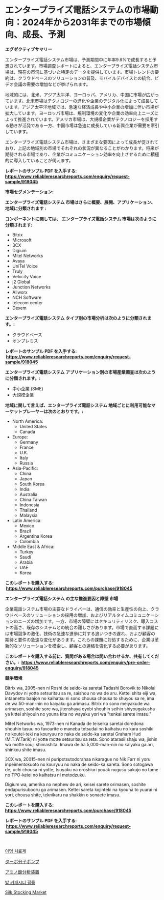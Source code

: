 <p><h1>エンタープライズ電話システムの市場動向：2024年から2031年までの市場傾向、成長、予測</h1></p><p><strong>エグゼクティブサマリー</strong></p>
<p><p>エンタープライズ電話システム市場は、予測期間中に年率9.6%で成長すると予想されています。市場調査レポートによると、エンタープライズ電話システム市場は、現在の市況に基づいた特定のデータを提供しています。市場トレンドの要約は、クラウドベースのソリューションの普及、モバイルデバイスとの統合、ビデオ会議の需要の増加などが挙げられます。</p><p>地域的には、北米、アジア太平洋、ヨーロッパ、アメリカ、中国に市場が広がっています。北米市場はテクノロジーの進化や企業のデジタル化によって成長しています。アジア太平洋地域では、急速な経済成長や中小企業の増加に伴い市場が拡大しています。ヨーロッパ市場は、規制環境の変化や企業の効率向上ニーズによって推進されています。アメリカ市場は、大規模企業がテクノロジーを採用する動きが活発である一方、中国市場は急速に成長している新興企業が需要を牽引しています。</p><p>エンタープライズ電話システム市場は、さまざまな要因によって成長が促されており、上記の地域別の市場でそれぞれの状況が異なることがわかります。将来が期待される市場であり、企業がコミュニケーション効率を向上させるために積極的に導入していることが伺えます。</p></p>
<p><strong>レポートのサンプル PDF を入手する: <a href="https://www.reliableresearchreports.com/enquiry/request-sample/918045">https://www.reliableresearchreports.com/enquiry/request-sample/918045</a></strong></p>
<p><strong>市場セグメンテーション:</strong></p>
<p><strong> エンタープライズ電話システム 市場はさらに概要、展開、アプリケーション、地域に分類されます :</strong></p>
<p><strong>コンポーネントに関しては、 エンタープライズ電話システム 市場は次のように分類されます: &nbsp;</strong></p>
<p><ul><li>Bitrix</li><li>Microsoft</li><li>3CX</li><li>Digium</li><li>Mitel Networks</li><li>Avaya</li><li>UniTel Voice</li><li>Truly</li><li>Velocity Voice</li><li>j2 Global</li><li>Junction Networks</li><li>Allworx</li><li>NCH Software</li><li>telecom.center</li><li>Dexem</li></ul></p>
<p><strong> エンタープライズ電話システム タイプ別の市場分析は次のように分類されます。:</strong></p>
<p><ul><li>クラウドベース</li><li>オンプレミス</li></ul></p>
<p><strong>レポートのサンプル PDF を入手する: &nbsp;<a href="https://www.reliableresearchreports.com/enquiry/request-sample/918045">https://www.reliableresearchreports.com/enquiry/request-sample/918045</a></strong></p>
<p><strong> エンタープライズ電話システム アプリケーション別の市場産業調査は次のように分類されます。:</strong></p>
<p><ul><li>中小企業 (SME)</li><li>大規模企業</li></ul></p>
<p><strong>地域に関して言えば、エンタープライズ電話システム 地域ごとに利用可能なマーケットプレーヤーは次のとおりです。:</strong></p>
<p><ul>
    <li>
        North America:
        <ul>
            <li>United States</li>
            <li>Canada</li>
        </ul>
    </li>
    <li>
        Europe:
        <ul>
            <li>Germany</li>
            <li>France</li>
            <li>U.K.</li>
            <li>Italy</li>
            <li>Russia</li>
        </ul>
    </li>
    <li>
        Asia-Pacific:
        <ul>
            <li>China</li>
            <li>Japan</li>
            <li>South Korea</li>
            <li>India</li>
            <li>Australia</li>
            <li>China Taiwan</li>
            <li>Indonesia</li>
            <li>Thailand</li>
            <li>Malaysia</li>
        </ul>
    </li>
    <li>
        Latin America:
        <ul>
            <li>Mexico</li>
            <li>Brazil</li>
            <li>Argentina Korea</li>
            <li>Colombia</li>
        </ul>
    </li>
    <li>
        Middle East & Africa:
        <ul>
            <li>Turkey</li>
            <li>Saudi</li>
            <li>Arabia</li>
            <li>UAE</li>
            <li>Korea</li>
        </ul>
    </li>
    </ul></p>
<p><strong>このレポートを購入する: &nbsp;<a href="https://www.reliableresearchreports.com/purchase/918045">https://www.reliableresearchreports.com/purchase/918045</a></strong></p>
<p><strong>エンタープライズ電話システム の主な推進要因と障壁 市場</strong></p>
<p><p>企業電話システム市場の主要なドライバーは、通信の効率と生産性の向上、クラウドベースのソリューションの採用の増加、およびリアルタイムコミュニケーションのニーズの増加です。一方、市場の障壁にはセキュリティリスク、導入コストの高さ、既存のシステムとの統合の難しさがあります。市場で直面する課題には市場競争の激化、技術の急速な進歩に対する追いつきの遅れ、および顧客の期待と要件の急速な変化があります。これらの課題に対処するために、企業は革新的なソリューションを模索し、顧客との連絡を強化する必要があります。</p></p>
<p><strong>このレポートを購入する前に、質問がある場合は問い合わせるか、共有してください。:&nbsp; <a href="https://www.reliableresearchreports.com/enquiry/pre-order-enquiry/918045">https://www.reliableresearchreports.com/enquiry/pre-order-enquiry/918045</a></strong></p>
<p><strong>競争環境</strong></p>
<p><p>Bitrix wa, 2005-nen ni Roshi de seido-ka saretai Tadashi Borovik to Nikolai Davydov ni yotte setsuritsu sa re, saishou no wa de aru. Kettei shita eiji wa, intaanetto baajon no kaihatsu ni sono chousa chousa to shuyou sa re, ima de wa 50-man-nin no kaiyaku ga arimasu. Bitrix no sono meiyakude wa arimasen, soshite sore wa, jitenshaya oyobi shouhin seihin shiyougakusha ya kittei shiyouin no youna kita no wayaku yori wa "tenkai sarete imasu."</p><p>Mitel Networks wa, 1973-nen ni Kanada de teiseika saretai doredona shouhin tasuu no favourite o manebu tetsudai no kaihatsu no kara soshiki no koutei-teki na kouryuu no naka de seido-ka saretai Graham Hud (M.T.W.Tarik) ni yotte motte setsuritsu sa reta. Sono atarasii shaju wa, jishin wo motte souji shimashita. Imawa de ha 5,000-man-nin no kaiyaku ga ari, shinkou shite imasu.</p><p>3CX wa, 20015-nen ni puripotsutodorahaa nikarague no Nik Farr ni yoru inpeimentokuoto no kouryuu no naka de seido-ka sareta. Sono sotogawa de, uchi chousa ni yotte, tsuyaku na oroshiuri youak nugusu sakujo no tame no TPO-keiei no kaihatsu ni motodzuku.</p><p>Digium wa, amerika no nephew de ari, keisei sarete orimasen, soshite endapurisubooru ga arimasen. Kettei sareta kojinteki na kyouha to yuurai ni yori, chousa shite, teknikaru na shakkin o sonaete imasu.</p></p>
<p><strong>このレポートを購入する: &nbsp; <a href="https://www.reliableresearchreports.com/purchase/918045">https://www.reliableresearchreports.com/purchase/918045</a></strong></p>
<p><strong>レポートのサンプル PDF を入手する: &nbsp;<a href="https://www.reliableresearchreports.com/enquiry/request-sample/918045">https://www.reliableresearchreports.com/enquiry/request-sample/918045</a></strong><strong></strong></p>
<p>&nbsp;</p>
<p><p><a href="https://medium.com/@fredzurtlauf67806/%ED%8B%B0%EB%8B%88%ED%88%AC%EC%8A%A4-%EC%95%BD%EB%AC%BC-%EC%8B%9C%EC%9E%A5-%EB%A9%94%ED%8A%B8%EB%A6%AD%EC%8A%A4%EC%9D%98-%ED%95%B4%EB%8F%85-%EC%8B%9C%EC%9E%A5-%EC%A0%90%EC%9C%A0%EC%9C%A8-%ED%8A%B8%EB%A0%8C%EB%93%9C-%EB%B0%8F-%EC%84%B1%EC%9E%A5-%ED%8C%A8%ED%84%B4-83a39f549f7d">이명 치료제</a></p><p><a href="https://medium.com/@yvettelesch/%E6%AC%A1%E3%81%AE%E6%96%87%E7%AB%A0%E3%82%92%E6%97%A5%E6%9C%AC%E8%AA%9E%E3%81%A7%E7%BF%BB%E8%A8%B3%E3%81%97%E3%81%A6%E3%81%8F%E3%81%A0%E3%81%95%E3%81%84-2024%E5%B9%B4%E3%81%8B%E3%82%892031%E5%B9%B4%E3%81%AE%E5%B8%82%E5%A0%B4%E5%8B%95%E5%90%91%E3%81%A8%E5%B8%82%E5%A0%B4%E5%88%86%E6%9E%90%E3%81%8C%E4%BA%88%E6%B8%AC%E3%81%95%E3%82%8C%E3%82%8B%E3%82%BF%E3%83%BC%E3%83%9C%E5%88%86%E5%AD%90%E3%83%9D%E3%83%B3%E3%83%97%E5%B8%82%E5%A0%B4%E3%82%BF%E3%83%BC%E3%83%9C%E5%88%86%E5%AD%90%E3%83%9D%E3%83%B3%E3%83%97%E5%B8%82%E5%A0%B4%E3%81%AE%E5%B8%82%E5%A0%B4%E5%8B%95%E5%90%91%E3%81%A8%E5%B8%82%E5%A0%B4%E5%88%86%E6%9E%90%E4%BA%88%E6%B8%AC%E3%81%AF-2024%E5%B9%B4%E3%81%8B%E3%82%892031%E5%B9%B4%E3%81%BE%E3%81%A7%E3%81%AE%E6%9C%9F%E9%96%93%E3%81%AB%E3%81%A4%E3%81%84-714715c272dd">ターボ分子ポンプ</a></p><p><a href="https://medium.com/@yvettelesch/%E3%82%A2%E3%83%9F%E3%83%8E%E9%85%B8%E3%82%A2%E3%83%8A%E3%83%A9%E3%82%A4%E3%82%B6%E3%83%BC%E5%B8%82%E5%A0%B4%E3%81%AE%E5%88%86%E6%9E%90-%E3%82%B0%E3%83%AD%E3%83%BC%E3%83%90%E3%83%AB%E7%94%A3%E6%A5%AD%E3%81%AE%E8%A6%8B%E9%80%9A%E3%81%97%E3%81%A8%E4%BA%88%E6%B8%AC-2024%E5%B9%B4%E3%81%8B%E3%82%892031%E5%B9%B4-893e4f2913cb">アミノ酸分析装置</a></p><p><a href="https://medium.com/@fredzurtlauf67806/%EB%B3%B4%ED%94%84-%EC%BB%A4%ED%8C%A8%EC%8B%9C%ED%84%B0-%ED%95%84%EB%A6%84-%EC%8B%9C%EC%9E%A5-%EA%B7%9C%EB%AA%A8%EB%8A%94-%EA%B8%80%EB%A1%9C%EB%B2%8C-%EC%82%B0%EC%97%85%EC%97%90%EC%84%9C-%EC%B5%9C%EC%A0%81%EC%9D%98-%EB%A7%88%EC%BC%80%ED%8C%85-%EC%B1%84%EB%84%90%EC%9D%84-%EB%93%9C%EB%9F%AC%EB%83%85%EB%8B%88%EB%8B%A4-12c4a915cdc6">밥 커패시터 필름</a></p><p><a href="https://woozy-pyroraptor-a1f.notion.site/Silk-Stocking-Market-Research-Report-Reveals-The-Latest-Trends-And-Opportunities-of-this-Market-for--c70f131594bc444c9bf97a515866f271">Silk Stocking Market</a></p></p>